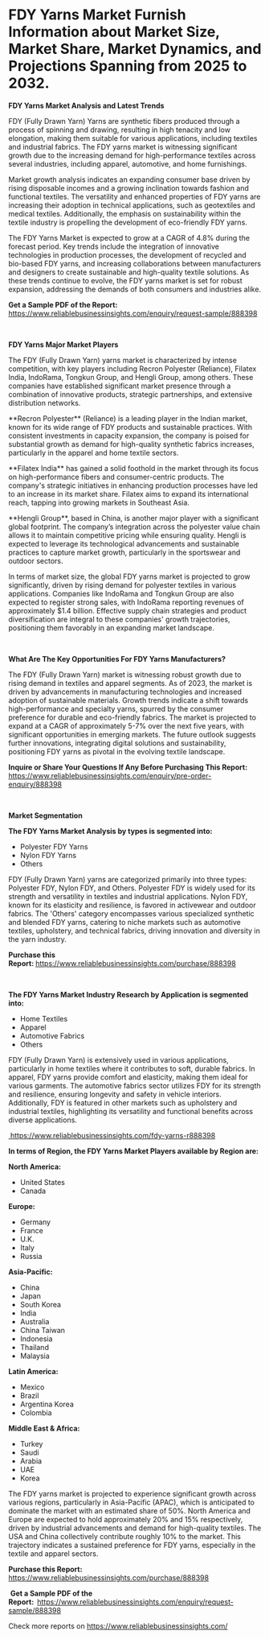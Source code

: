 <p><h1>FDY Yarns Market Furnish Information about Market Size, Market Share, Market Dynamics, and Projections Spanning from 2025 to 2032.</h1></p><p><strong>FDY Yarns Market Analysis and Latest Trends</strong></p>
<p><p>FDY (Fully Drawn Yarn) Yarns are synthetic fibers produced through a process of spinning and drawing, resulting in high tenacity and low elongation, making them suitable for various applications, including textiles and industrial fabrics. The FDY yarns market is witnessing significant growth due to the increasing demand for high-performance textiles across several industries, including apparel, automotive, and home furnishings.</p><p>Market growth analysis indicates an expanding consumer base driven by rising disposable incomes and a growing inclination towards fashion and functional textiles. The versatility and enhanced properties of FDY yarns are increasing their adoption in technical applications, such as geotextiles and medical textiles. Additionally, the emphasis on sustainability within the textile industry is propelling the development of eco-friendly FDY yarns.</p><p>The FDY Yarns Market is expected to grow at a CAGR of 4.8% during the forecast period. Key trends include the integration of innovative technologies in production processes, the development of recycled and bio-based FDY yarns, and increasing collaborations between manufacturers and designers to create sustainable and high-quality textile solutions. As these trends continue to evolve, the FDY yarns market is set for robust expansion, addressing the demands of both consumers and industries alike.</p></p>
<p><strong>Get a Sample PDF of the Report:&nbsp;</strong> <a href="https://www.reliablebusinessinsights.com/enquiry/request-sample/888398?utm_campaign=84&utm_medium=2&utm_source=Github&utm_content=ia&utm_term=30012025&utm_id=fdy-yarns">https://www.reliablebusinessinsights.com/enquiry/request-sample/888398</a></p>
<p>&nbsp;</p>
<p><strong>FDY Yarns Major Market Players</strong></p>
<p><p>The FDY (Fully Drawn Yarn) yarns market is characterized by intense competition, with key players including Recron Polyester (Reliance), Filatex India, IndoRama, Tongkun Group, and Hengli Group, among others. These companies have established significant market presence through a combination of innovative products, strategic partnerships, and extensive distribution networks.</p><p>**Recron Polyester** (Reliance) is a leading player in the Indian market, known for its wide range of FDY products and sustainable practices. With consistent investments in capacity expansion, the company is poised for substantial growth as demand for high-quality synthetic fabrics increases, particularly in the apparel and home textile sectors.</p><p>**Filatex India** has gained a solid foothold in the market through its focus on high-performance fibers and consumer-centric products. The company's strategic initiatives in enhancing production processes have led to an increase in its market share. Filatex aims to expand its international reach, tapping into growing markets in Southeast Asia.</p><p>**Hengli Group**, based in China, is another major player with a significant global footprint. The company’s integration across the polyester value chain allows it to maintain competitive pricing while ensuring quality. Hengli is expected to leverage its technological advancements and sustainable practices to capture market growth, particularly in the sportswear and outdoor sectors.</p><p>In terms of market size, the global FDY yarns market is projected to grow significantly, driven by rising demand for polyester textiles in various applications. Companies like IndoRama and Tongkun Group are also expected to register strong sales, with IndoRama reporting revenues of approximately $1.4 billion. Effective supply chain strategies and product diversification are integral to these companies' growth trajectories, positioning them favorably in an expanding market landscape.</p></p>
<p>&nbsp;</p>
<p><strong>What Are The Key Opportunities For FDY Yarns Manufacturers?</strong></p>
<p><p>The FDY (Fully Drawn Yarn) market is witnessing robust growth due to rising demand in textiles and apparel segments. As of 2023, the market is driven by advancements in manufacturing technologies and increased adoption of sustainable materials. Growth trends indicate a shift towards high-performance and specialty yarns, spurred by the consumer preference for durable and eco-friendly fabrics. The market is projected to expand at a CAGR of approximately 5-7% over the next five years, with significant opportunities in emerging markets. The future outlook suggests further innovations, integrating digital solutions and sustainability, positioning FDY yarns as pivotal in the evolving textile landscape.</p></p>
<p><strong>Inquire or Share Your Questions If Any Before Purchasing This Report:</strong> <a href="https://www.reliablebusinessinsights.com/enquiry/pre-order-enquiry/888398?utm_campaign=84&utm_medium=2&utm_source=Github&utm_content=ia&utm_term=30012025&utm_id=fdy-yarns">https://www.reliablebusinessinsights.com/enquiry/pre-order-enquiry/888398</a></p>
<p>&nbsp;</p>
<p><strong>Market Segmentation</strong></p>
<p><strong>The FDY Yarns Market Analysis by types is segmented into:</strong></p>
<p><ul><li>Polyester FDY Yarns</li><li>Nylon FDY Yarns</li><li>Others</li></ul></p>
<p><p>FDY (Fully Drawn Yarn) yarns are categorized primarily into three types: Polyester FDY, Nylon FDY, and Others. Polyester FDY is widely used for its strength and versatility in textiles and industrial applications. Nylon FDY, known for its elasticity and resilience, is favored in activewear and outdoor fabrics. The 'Others' category encompasses various specialized synthetic and blended FDY yarns, catering to niche markets such as automotive textiles, upholstery, and technical fabrics, driving innovation and diversity in the yarn industry.</p></p>
<p><strong>Purchase this Report:&nbsp;</strong><a href="https://www.reliablebusinessinsights.com/purchase/888398?utm_campaign=84&utm_medium=2&utm_source=Github&utm_content=ia&utm_term=30012025&utm_id=fdy-yarns">https://www.reliablebusinessinsights.com/purchase/888398</a></p>
<p>&nbsp;</p>
<p><strong>The FDY Yarns Market Industry Research by Application is segmented into:</strong></p>
<p><ul><li>Home Textiles</li><li>Apparel</li><li>Automotive Fabrics</li><li>Others</li></ul></p>
<p><p>FDY (Fully Drawn Yarn) is extensively used in various applications, particularly in home textiles where it contributes to soft, durable fabrics. In apparel, FDY yarns provide comfort and elasticity, making them ideal for various garments. The automotive fabrics sector utilizes FDY for its strength and resilience, ensuring longevity and safety in vehicle interiors. Additionally, FDY is featured in other markets such as upholstery and industrial textiles, highlighting its versatility and functional benefits across diverse applications.</p></p>
<p><a href="https://www.reliablebusinessinsights.com/fdy-yarns-r888398?utm_campaign=84&utm_medium=2&utm_source=Github&utm_content=ia&utm_term=30012025&utm_id=fdy-yarns">&nbsp;https://www.reliablebusinessinsights.com/fdy-yarns-r888398</a></p>
<p><strong>In terms of Region, the FDY Yarns Market Players available by Region are:</strong></p>
<p>
    <p> <strong> North America: </strong>
        <ul>
            <li>United States</li>
            <li>Canada</li>
        </ul>
        </p> 
    <p> <strong> Europe: </strong>
        <ul>
            <li>Germany</li>
            <li>France</li>
            <li>U.K.</li>
            <li>Italy</li>
            <li>Russia</li>
        </ul>
        </p> 
    <p> <strong> Asia-Pacific: </strong>
        <ul>
            <li>China</li>
            <li>Japan</li>
            <li>South Korea</li>
            <li>India</li>
            <li>Australia</li>
            <li>China Taiwan</li>
            <li>Indonesia</li>
            <li>Thailand</li>
            <li>Malaysia</li>
        </ul>
        </p> 
    <p> <strong> Latin America: </strong>
        <ul>
            <li>Mexico</li>
            <li>Brazil</li>
            <li>Argentina Korea</li>
            <li>Colombia</li>
        </ul>
        </p> 
    <p> <strong> Middle East & Africa: </strong>
        <ul>
            <li>Turkey</li>
            <li>Saudi</li>
            <li>Arabia</li>
            <li>UAE</li>
            <li>Korea</li>
        </ul>
    </p>
    </p>
<p><p>The FDY yarns market is projected to experience significant growth across various regions, particularly in Asia-Pacific (APAC), which is anticipated to dominate the market with an estimated share of 50%. North America and Europe are expected to hold approximately 20% and 15% respectively, driven by industrial advancements and demand for high-quality textiles. The USA and China collectively contribute roughly 10% to the market. This trajectory indicates a sustained preference for FDY yarns, especially in the textile and apparel sectors.</p></p>
<p><strong>Purchase this Report: </strong><a href="https://www.reliablebusinessinsights.com/purchase/888398?utm_campaign=84&utm_medium=2&utm_source=Github&utm_content=ia&utm_term=30012025&utm_id=fdy-yarns">https://www.reliablebusinessinsights.com/purchase/888398</a></p>
<p>&nbsp;<strong>Get a Sample PDF of the Report:&nbsp;&nbsp;</strong><a href="https://www.reliablebusinessinsights.com/enquiry/request-sample/888398?utm_campaign=84&utm_medium=2&utm_source=Github&utm_content=ia&utm_term=30012025&utm_id=fdy-yarns">https://www.reliablebusinessinsights.com/enquiry/request-sample/888398</a></p>
<p><strong></strong></p>
<p>Check more reports on <a href="https://www.reliablebusinessinsights.com/?utm_campaign=84&utm_medium=2&utm_source=Github&utm_content=ia&utm_term=30012025&utm_id=fdy-yarns">https://www.reliablebusinessinsights.com/</a></p>